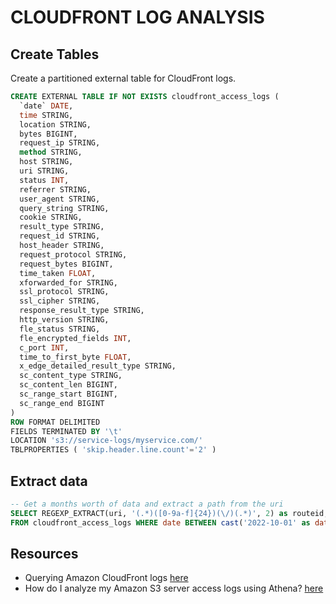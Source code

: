 # CLOUDFRONT LOG ANALYSIS

## Create Tables

Create a partitioned external table for CloudFront logs.  

```sql
CREATE EXTERNAL TABLE IF NOT EXISTS cloudfront_access_logs (
  `date` DATE,
  time STRING,
  location STRING,
  bytes BIGINT,
  request_ip STRING,
  method STRING,
  host STRING,
  uri STRING,
  status INT,
  referrer STRING,
  user_agent STRING,
  query_string STRING,
  cookie STRING,
  result_type STRING,
  request_id STRING,
  host_header STRING,
  request_protocol STRING,
  request_bytes BIGINT,
  time_taken FLOAT,
  xforwarded_for STRING,
  ssl_protocol STRING,
  ssl_cipher STRING,
  response_result_type STRING,
  http_version STRING,
  fle_status STRING,
  fle_encrypted_fields INT,
  c_port INT,
  time_to_first_byte FLOAT,
  x_edge_detailed_result_type STRING,
  sc_content_type STRING,
  sc_content_len BIGINT,
  sc_range_start BIGINT,
  sc_range_end BIGINT
)
ROW FORMAT DELIMITED 
FIELDS TERMINATED BY '\t'
LOCATION 's3://service-logs/myservice.com/'
TBLPROPERTIES ( 'skip.header.line.count'='2' )
```

## Extract data

```sql
-- Get a months worth of data and extract a path from the uri
SELECT REGEXP_EXTRACT(uri, '(.*)([0-9a-f]{24})(\/)(.*)', 2) as routeid, *
FROM cloudfront_access_logs WHERE date BETWEEN cast('2022-10-01' as date) AND cast('2022-11-01' as date)
```

## Resources

* Querying Amazon CloudFront logs [here](https://docs.aws.amazon.com/athena/latest/ug/cloudfront-logs.html)
* How do I analyze my Amazon S3 server access logs using Athena? [here](https://repost.aws/knowledge-center/analyze-logs-athena)
